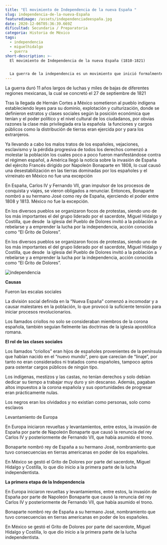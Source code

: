 ```yaml
---
title: "El movimiento de Independencia de la nueva España "
slug: independencia-de-la-nueva-España
featuredimage: /assets/independenciadeespaña.jpg
date: 2020-12-06T05:36:39.669Z
dificultad: Secundaria / Preparatoria
categoria: Historia de México
tags:
  - independencia
  - miguelhidalgo
  - guerra
short-description: >-
  El movimiento de Independencia de la nueva España (1810-1821)


  La guerra de la independencia es un movimiento que inició formalmente con el grito de Dolores el 16 de sep. de 1810
---
```

La guerra duró 11 años largos de luchas y miles de bajas de diferentes regiones mexicanas, la cual se concretó el 27 de septiembre de 1821 

Tras la llegada de Hernán Cortes a México sometieron al pueblo indígena estableciendo leyes para su dominio, explotación y culturización, donde se definieron estratos y clases sociales según la posición económica que tenían y el poder político y el nivel cultural de los ciudadanos, por obvias razones la clase más privilegiada era la española  la funciones y cargos públicos como la distribución de tierras eran ejercida por y para los extranjeros.

Ya llevando a cabo los malos tratos de los españoles, vejaciones, esclavismo y la pérdida progresiva de todos los derechos comenzó a molestar la población los cuales poco a poco fueron manifestándose contra el régimen español, a América llegó la noticia sobre la invasión de España del ejército Francés dirigido por Napoleón Bonaparte en 1808, lo cual causó una desestabilización en las tierras dominadas por los españoles y el virreinato en México no fue una excepción 

En España, Carlos IV y Fernando VII, gran impulsor de los procesos de conquista y viajes, se vieron obligados a renunciar. Entonces, Bonaparte nombró a su hermano José como rey de España, ejerciendo el poder entre 1808 y 1813. México no fue la excepción.

En los diversos pueblos se organizaron focos de protestas, siendo uno de los más importantes el del grupo liderado por el sacerdote, Miguel Hidalgo y Costilla, que desde  la iglesia del Pueblo de Dolores invitó a la población a rebelarse y a emprender la lucha por la independencia, acción conocida como “El Grito de Dolores”.

En los diversos pueblos se organizaron focos de protestas, siendo uno de los más importantes el del grupo liderado por el sacerdote, Miguel Hidalgo y Costilla, que desde  la iglesia del Pueblo de Dolores invitó a la población a rebelarse y a emprender la lucha por la independencia, acción conocida como “El Grito de Dolores”.

![independencia](/assets/independencia.jpg "independencia ")

**Causas** 

Fueron las escalas sociales 

La división social definida en la “Nueva España” comenzó a incomodar y a causar malestares en la población, lo que provocó la suficiente tensión para iniciar procesos revolucionarios.

Los llamados criollos no solo se consideraban miembros de la corona española, también seguían fielmente las doctrinas de la iglesia apostólica romana.

**El rol de las clases sociales** 

Los llamados “criollos” eran hijos de españoles provenientes de la península que habían nacido en el “nuevo mundo”, pero que carecían de “linaje”, por tanto no eran considerados ni tratados como españoles, tampoco aptos para ostentar cargos públicos de ningún tipo.

Los indígenas, mestizos y las castas, no tenían derechos y solo debían dedicar su tiempo a trabajar muy duro y sin descanso. Además, pagaban altos impuestos a la corona española y sus oportunidades de progresar eran prácticamente nulas.

Los negros eran los olvidados y no existían como personas, solo como esclavos

Levantamiento de Europa 

En Europa iniciaron revueltas y levantamientos, entre estos, la invasión de España por parte de Napoleón Bonaparte que causó la renuncia del rey Carlos IV y posteriormente de Fernando VII, que había asumido el trono.

Bonaparte nombró rey de España a su hermano José, nombramiento que tuvo consecuencias en tierras americanas en poder de los españoles.

En México se gestó el Grito de Dolores por parte del sacerdote, Miguel Hidalgo y Costilla, lo que dio inicio a la primera parte de la lucha independentista.

**La primera etapa de la Independencia** 

En Europa iniciaron revueltas y levantamientos, entre estos, la invasión de España por parte de Napoleón Bonaparte que causó la renuncia del rey Carlos IV y posteriormente de Fernando VII, que había asumido el trono.

Bonaparte nombró rey de España a su hermano José, nombramiento que tuvo consecuencias en tierras americanas en poder de los españoles.

En México se gestó el Grito de Dolores por parte del sacerdote, Miguel Hidalgo y Costilla, lo que dio inicio a la primera parte de la lucha independentista.